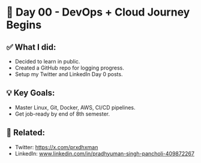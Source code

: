 # 📅 Day 00 - DevOps + Cloud Journey Begins

## ✅ What I did:
- Decided to learn in public.
- Created a GitHub repo for logging progress.
- Setup my Twitter and LinkedIn Day 0 posts.

## 💡 Key Goals:
- Master Linux, Git, Docker, AWS, CI/CD pipelines.
- Get job-ready by end of 8th semester.

## 🔗 Related:
- Twitter: https://x.com/prxdhxman
- LinkedIn: www.linkedin.com/in/pradhyuman-singh-pancholi-409872267

